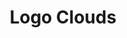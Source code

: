 ---
title: Logo Clouds
seo:
  page_title:
  meta_description:
  featured_image: /uploads/logo-cloud-screenshot.jpg
  featured_image_alt:
hero:
  heading: HTML & CSS Logo Cloud Components
  body: (Mostly)Ready to use Logo Cloud components. Copy and paste these HTML & CSS components and build your awesome website. Use this to kickstart your component and customize to meet your needs.
categories: 
  - Marketing
---